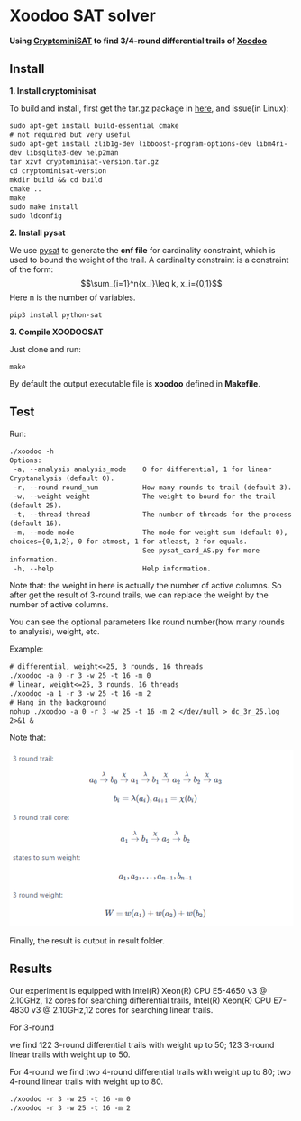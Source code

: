 
# Xoodoo SAT solver

**Using [CryptominiSAT](https://github.com/msoos/cryptominisat/) to find 3/4-round differential trails of [Xoodoo](https://keccak.team/xoodoo.html)**

## Install

**1. Install cryptominisat**

To build and install, first get the tar.gz package in [here](https://github.com/msoos/cryptominisat/releases), and issue(in Linux):


```
sudo apt-get install build-essential cmake
# not required but very useful
sudo apt-get install zlib1g-dev libboost-program-options-dev libm4ri-dev libsqlite3-dev help2man
tar xzvf cryptominisat-version.tar.gz
cd cryptominisat-version
mkdir build && cd build
cmake ..
make
sudo make install
sudo ldconfig
```

**2. Install pysat**

We use [pysat](https://github.com/pysathq/pysat) to generate the **cnf file** for cardinality constraint, which is used to bound the weight of the trail.
A cardinality constraint is a constraint of the form: $$\sum_{i=1}^n{x_i}\leq k, x_i={0,1}$$ Here n is the number of variables.

```
pip3 install python-sat
```

**3. Compile XOODOOSAT**

Just clone and run:

```
make
```

By default the output executable file is **xoodoo** defined in **Makefile**.

## Test

Run:

```
./xoodoo -h
Options:
 -a, --analysis analysis_mode    0 for differential, 1 for linear Cryptanalysis (default 0).
 -r, --round round_num           How many rounds to trail (default 3).
 -w, --weight weight             The weight to bound for the trail (default 25).
 -t, --thread thread             The number of threads for the process (default 16).
 -m, --mode mode                 The mode for weight sum (default 0), choices={0,1,2}, 0 for atmost, 1 for atleast, 2 for equals.
                                 See pysat_card_AS.py for more information.
 -h, --help                      Help information.
```
Note that:
the weight in here is actually the number of active columns.  So after get the result of 3-round trails, we can replace the weight by the number of active columns.


You can see the optional parameters like round number(how many rounds to analysis), weight, etc.

Example:
```
# differential, weight<=25, 3 rounds, 16 threads
./xoodoo -a 0 -r 3 -w 25 -t 16 -m 0
# linear, weight<=25, 3 rounds, 16 threads
./xoodoo -a 1 -r 3 -w 25 -t 16 -m 2
# Hang in the background
nohup ./xoodoo -a 0 -r 3 -w 25 -t 16 -m 2 </dev/null > dc_3r_25.log 2>&1 &
```

Note that:

![image](./xoodoo.png)

Finally, the result is output in result folder.

## Results
Our experiment is equipped with Intel(R) Xeon(R) CPU E5-4650 v3 @ 2.10GHz, 12 cores for searching differential trails, Intel(R) Xeon(R) CPU E7-4830 v3 @ 2.10GHz,12 cores for searching linear trails.

For 3-round

we find 122 3-round differential trails with weight up to 50; 123 3-round linear trails with weight up to 50. 


For 4-round
we find two 4-round differential trails with weight up to 80; two 4-round linear trails with weight up to 80.

```
./xoodoo -r 3 -w 25 -t 16 -m 0
./xoodoo -r 3 -w 25 -t 16 -m 2
```
